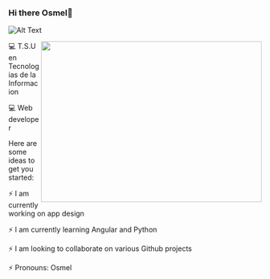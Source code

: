 ### Hi there Osmel🤖
![Alt Text](https://pa1.narvii.com/6957/d2eb600c80c27ee32a019bcddccbc83ec7394c92r1-500-150_hq.gif)

<img src="https://c.tenor.com/fSsxftCb8w0AAAAi/pikachu-running.gif" width="439" height="321" align="right"/>


💻 T.S.U en Tecnologias de la Informacion

💻 Web developer
<!--**OsmelMdz/OsmelMdz** is a ✨ _special_ ✨ repository because its `README.md` (this file) appears on your GitHub profile.-->

Here are some ideas to get you started:

⚡ I am currently working on app design


⚡ I am currently learning Angular and Python


⚡ I am looking to collaborate on various Github projects


⚡ Pronouns: Osmel



